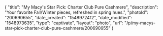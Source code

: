 {
    "title": "My Macy's Star Pick: Charter Club Pure Cashmere",
    "description": "Your favorite Fall\/Winter pieces, refreshed in spring hues.",
    "photoId": "200690655",
    "date_created": "1548972412",
    "date_modified": "1548973635",
    "type": "captivate",
    "layout": "photo",
    "url": "\/p\/my-macys-star-pick-charter-club-pure-cashmere\/200690655"
}